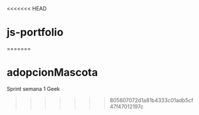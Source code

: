 <<<<<<< HEAD
# js-portfolio
=======
# adopcionMascota
Sprint semana 1 Geek
>>>>>>> 805607072d1a81b4333c01adb5cf47f47012197c
